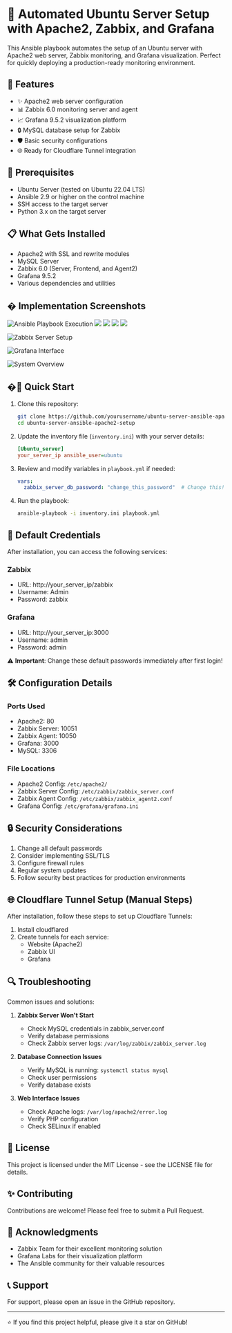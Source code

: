 # 🚀 Automated Ubuntu Server Setup with Apache2, Zabbix, and Grafana

This Ansible playbook automates the setup of an Ubuntu server with Apache2 web server, Zabbix monitoring, and Grafana visualization. Perfect for quickly deploying a production-ready monitoring environment.

## 🎯 Features

- ✨ Apache2 web server configuration
- 📊 Zabbix 6.0 monitoring server and agent
- 📈 Grafana 9.5.2 visualization platform
- 🔒 MySQL database setup for Zabbix
- 🛡️ Basic security configurations
- 🌐 Ready for Cloudflare Tunnel integration

## 🔧 Prerequisites

- Ubuntu Server (tested on Ubuntu 22.04 LTS)
- Ansible 2.9 or higher on the control machine
- SSH access to the target server
- Python 3.x on the target server

## 📋 What Gets Installed

- Apache2 with SSL and rewrite modules
- MySQL Server
- Zabbix 6.0 (Server, Frontend, and Agent2)
- Grafana 9.5.2
- Various dependencies and utilities

## � Implementation Screenshots
![Ansible Playbook Execution](assets/ansible1.png)
![](assets/ansible2.png)
![](assets/ansible3.png)
![](assets/ansible4.png)
![](assets/ansible5.png)

![Zabbix Server Setup](assets/zabbix.png)

![Grafana Interface](assets/ansible4.png)

![System Overview](assets/overview.png)

## �🚀 Quick Start

1. Clone this repository:
   ```bash
   git clone https://github.com/yourusername/ubuntu-server-ansible-apache2-setup.git
   cd ubuntu-server-ansible-apache2-setup
   ```

2. Update the inventory file (`inventory.ini`) with your server details:
   ```ini
   [Ubuntu_server]
   your_server_ip ansible_user=ubuntu
   ```

3. Review and modify variables in `playbook.yml` if needed:
   ```yaml
   vars:
     zabbix_server_db_password: "change_this_password"  # Change this!
   ```

4. Run the playbook:
   ```bash
   ansible-playbook -i inventory.ini playbook.yml
   ```

## 🔐 Default Credentials

After installation, you can access the following services:

### Zabbix
- URL: http://your_server_ip/zabbix
- Username: Admin
- Password: zabbix

### Grafana
- URL: http://your_server_ip:3000
- Username: admin
- Password: admin

⚠️ **Important**: Change these default passwords immediately after first login!

## 🛠️ Configuration Details

### Ports Used
- Apache2: 80
- Zabbix Server: 10051
- Zabbix Agent: 10050
- Grafana: 3000
- MySQL: 3306

### File Locations
- Apache2 Config: `/etc/apache2/`
- Zabbix Server Config: `/etc/zabbix/zabbix_server.conf`
- Zabbix Agent Config: `/etc/zabbix/zabbix_agent2.conf`
- Grafana Config: `/etc/grafana/grafana.ini`

## 🔒 Security Considerations

1. Change all default passwords
2. Consider implementing SSL/TLS
3. Configure firewall rules
4. Regular system updates
5. Follow security best practices for production environments

## 🌐 Cloudflare Tunnel Setup (Manual Steps)

After installation, follow these steps to set up Cloudflare Tunnels:

1. Install cloudflared
2. Create tunnels for each service:
   - Website (Apache2)
   - Zabbix UI
   - Grafana

## 🔍 Troubleshooting

Common issues and solutions:

1. **Zabbix Server Won't Start**
   - Check MySQL credentials in zabbix_server.conf
   - Verify database permissions
   - Check Zabbix server logs: `/var/log/zabbix/zabbix_server.log`

2. **Database Connection Issues**
   - Verify MySQL is running: `systemctl status mysql`
   - Check user permissions
   - Verify database exists

3. **Web Interface Issues**
   - Check Apache logs: `/var/log/apache2/error.log`
   - Verify PHP configuration
   - Check SELinux if enabled

## 📝 License

This project is licensed under the MIT License - see the LICENSE file for details.

## ✨ Contributing

Contributions are welcome! Please feel free to submit a Pull Request.

## 🙏 Acknowledgments

- Zabbix Team for their excellent monitoring solution
- Grafana Labs for their visualization platform
- The Ansible community for their valuable resources

## 📞 Support

For support, please open an issue in the GitHub repository.

---

⭐ If you find this project helpful, please give it a star on GitHub!
